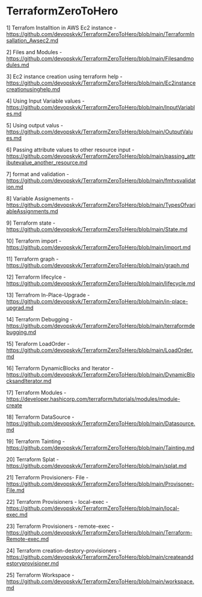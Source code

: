 # TerraformZeroToHero

1] Terrafom Installtion in AWS Ec2 instance - https://github.com/devopskvk/TerraformZeroToHero/blob/main/TerraformInsallation_Awsec2.md

2] Files and Modules - https://github.com/devopskvk/TerraformZeroToHero/blob/main/Filesandmodules.md

3] Ec2 instance creation using terraform help - https://github.com/devopskvk/TerraformZeroToHero/blob/main/Ec2instancecreationusinghelp.md

4] Using Input Variable values - https://github.com/devopskvk/TerraformZeroToHero/blob/main/InputVariables.md

5] Using output valus - https://github.com/devopskvk/TerraformZeroToHero/blob/main/OutputValues.md

6] Passing attribute values to other resource input - https://github.com/devopskvk/TerraformZeroToHero/blob/main/passing_attributevalue_another_resource.md

7] format and validation - https://github.com/devopskvk/TerraformZeroToHero/blob/main/fmtvsvalidation.md

8] Variable Assignements - https://github.com/devopskvk/TerraformZeroToHero/blob/main/TypesOfvariableAssignments.md

9] Terraform state - https://github.com/devopskvk/TerraformZeroToHero/blob/main/State.md

10] Terraform import - https://github.com/devopskvk/TerraformZeroToHero/blob/main/import.md

11] Terraform graph - https://github.com/devopskvk/TerraformZeroToHero/blob/main/graph.md

12] Terraform lifecylce - https://github.com/devopskvk/TerraformZeroToHero/blob/main/lifecycle.md

13] Terrafrom In-Place-Upgrade - https://github.com/devopskvk/TerraformZeroToHero/blob/main/in-place-upgrad.md

14] Terraform Debugging - https://github.com/devopskvk/TerraformZeroToHero/blob/main/terraformdebugging.md

15] Teraform LoadOrder - https://github.com/devopskvk/TerraformZeroToHero/blob/main/LoadOrder.md

16] Terraform DynamicBlocks and Iterator -  https://github.com/devopskvk/TerraformZeroToHero/blob/main/DynamicBlocksandIterator.md

17] Terraform Modules - https://developer.hashicorp.com/terraform/tutorials/modules/module-create

18] Terraform DataSource - https://github.com/devopskvk/TerraformZeroToHero/blob/main/Datasource.md

19] Terraform Tainting - https://github.com/devopskvk/TerraformZeroToHero/blob/main/Tainting.md

20] Terraform Splat - https://github.com/devopskvk/TerraformZeroToHero/blob/main/splat.md

21] Terraform Provisioners- File - https://github.com/devopskvk/TerraformZeroToHero/blob/main/Provisoner-File.md

22] Terraform Provisioners - local-exec - https://github.com/devopskvk/TerraformZeroToHero/blob/main/local-exec.md

23] Terraform Provisioners - remote-exec - https://github.com/devopskvk/TerraformZeroToHero/blob/main/Terraform-Remote-exec.md

24] Terraform creation-destory-provisioners - https://github.com/devopskvk/TerraformZeroToHero/blob/main/createanddestoryprovisioner.md

25]  Terraform Workspace - https://github.com/devopskvk/TerraformZeroToHero/blob/main/workspace.md

